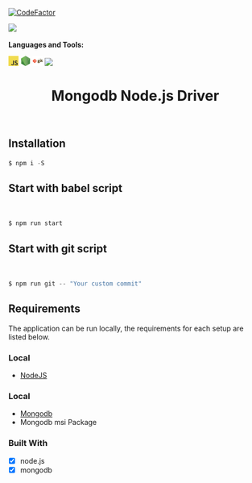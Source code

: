 [![CodeFactor](https://www.codefactor.io/repository/github/bartek-figat/mongodb_tutorial/badge)](https://www.codefactor.io/repository/github/bartek-figat/mongodb_tutorial)

![](https://visitor-badge.glitch.me/badge?page_id=mongodb_tutorial.Bartek-Figat)

**Languages and Tools:**

<code><img height="20" src="https://raw.githubusercontent.com/github/explore/80688e429a7d4ef2fca1e82350fe8e3517d3494d/topics/javascript/javascript.png"></code>
<code><img height="20" src="https://raw.githubusercontent.com/github/explore/80688e429a7d4ef2fca1e82350fe8e3517d3494d/topics/nodejs/nodejs.png"></code>
<code><img height="20" src="https://raw.githubusercontent.com/github/explore/80688e429a7d4ef2fca1e82350fe8e3517d3494d/topics/git/git.png"></code>
<code><img height="20" src="https://company-30077.frontify.com/d/ghqwg6pjpJrq/mongodb-identity#/basics/logo/logo-downloads-rgb"></code>

<h1 align="center"> Mongodb Node.js Driver </h1> <br>

## Installation

```javascript
$ npm i -S
```

<h2 align="left"> Start with babel script </h2> <br>

```javascript
$ npm run start
```

<h2 align="left"> Start with git script </h2> <br>

```javascript
$ npm run git -- "Your custom commit"
```

## Requirements

The application can be run locally, the requirements for each setup are listed below.

### Local

- [NodeJS](https://nodejs.org/en/download/)

### Local

- [Mongodb](https://www.mongodb.com/try/download/community)
- Mongodb msi Package

### Built With

- [x] node.js
- [x] mongodb
